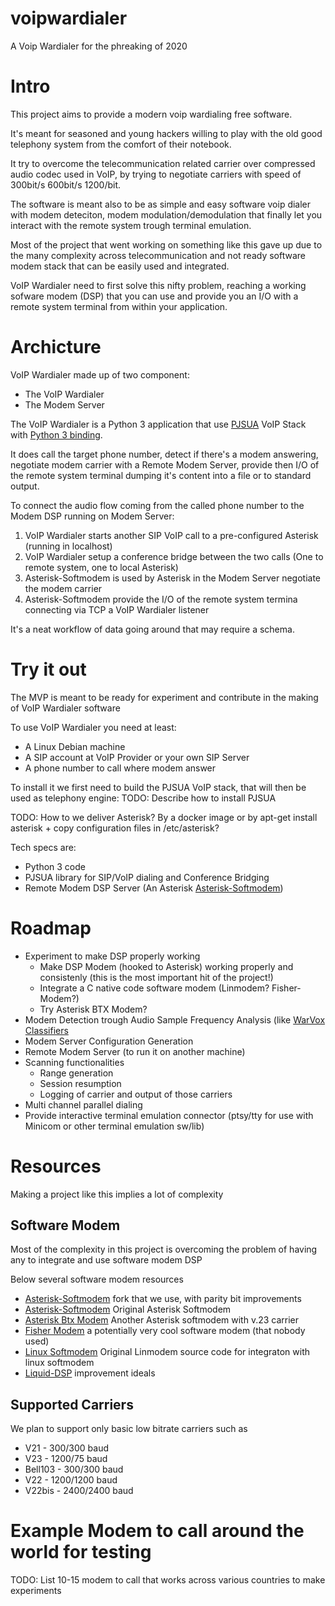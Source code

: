 # voipwardialer
A Voip Wardialer for the phreaking of 2020

# Intro
This project aims to provide a modern voip wardialing free software.

It's meant for seasoned and young hackers willing to play with the old good telephony system from the comfort of their notebook.

It try to overcome the telecommunication related carrier over compressed audio codec used in VoIP, by trying to negotiate carriers with speed of 300bit/s 600bit/s 1200/bit. 

The software is meant also to be as simple and easy software voip dialer with modem deteciton, modem modulation/demodulation that finally let you interact with the remote system trough terminal emulation.

Most of the project that went working on something like this gave up due to the many complexity across telecommunication and not ready software modem stack that can be easily used and integrated.

VoIP Wardialer need to first solve this nifty problem, reaching a working sofware modem (DSP) that you can use and provide you an I/O with a remote system terminal from within your application.

# Archicture
VoIP Wardialer made up of two component:
- The VoIP Wardialer
- The Modem Server

The VoIP Wardialer is a Python 3 application that use [PJSUA](https://www.pjsip.org/pjsua.htm) VoIP Stack with [Python 3 binding](https://github.com/mgwilliams/python3-pjsip).

It does call the target phone number,  detect if there's a modem answering, negotiate modem carrier with a Remote Modem Server, provide then I/O of the remote system terminal dumping it's content into a file or to standard output.

To connect the audio flow coming from the called phone number to the Modem DSP running on Modem Server:

1. VoIP Wardialer starts another SIP VoIP call to a pre-configured Asterisk (running in localhost)
2. VoIP Wardialer setup a conference bridge between the two calls (One to remote system, one to local Asterisk)
3. Asterisk-Softmodem is used by Asterisk in the Modem Server negotiate the modem carrier
4. Asterisk-Softmodem provide the I/O of the remote system termina connecting via TCP a VoIP Wardialer listener

It's a neat workflow of data going around that may require a schema.

# Try it out
The MVP is meant to be ready for experiment and contribute in the making of VoIP Wardialer software

To use VoIP Wardialer you need at least:
* A Linux Debian machine
* A SIP account at VoIP Provider or your own SIP Server
* A phone number to call where modem answer

To install it we first need to build the PJSUA VoIP stack, that will then be used as telephony engine:
TODO: Describe how to install PJSUA


TODO: How to we deliver Asterisk? By a docker image or by apt-get install asterisk + copy configuration files in /etc/asterisk?

Tech specs are:
* Python 3 code
* PJSUA library for SIP/VoIP dialing and Conference Bridging
* Remote Modem DSP Server (An Asterisk [Asterisk-Softmodem](https://github.com/irrelevantdotcom/asterisk-Softmodem))


# Roadmap
* Experiment to make DSP properly working
  * Make DSP Modem (hooked to Asterisk) working properly and consistenly (this is the most important hit of the project!)
  * Integrate a C native code software modem (Linmodem? Fisher-Modem?)
  * Try Asterisk BTX Modem?
* Modem Detection trough Audio Sample Frequency Analysis (like [WarVox Classifiers](https://github.com/rapid7/warvox/blob/master/config/classifiers/01.default.rb)
* Modem Server Configuration Generation
* Remote Modem Server (to run it on another machine)
* Scanning functionalities 
  * Range generation
  * Session resumption
  * Logging of carrier and output of those carriers
* Multi channel parallel dialing
* Provide interactive terminal emulation connector (ptsy/tty for use with Minicom or other terminal emulation sw/lib)


# Resources
Making a project like this implies a lot of complexity

## Software Modem
Most of the complexity in this project is overcoming the problem of having any to integrate and use software modem DSP

Below several software modem resources
* [Asterisk-Softmodem](https://github.com/irrelevantdotcom/asterisk-Softmodem) fork that we use, with parity bit improvements
* [Asterisk-Softmodem](https://github.com/proquar/asterisk-Softmodem) Original Asterisk Softmodem
* [Asterisk Btx Modem](https://github.com/Casandro/btx_modem) Another Asterisk softmodem with v.23 carrier
* [Fisher Modem](https://github.com/randyrossi/fisher-modem) a potentially very cool software modem (that nobody used)
* [Linux Softmodem](https://bellard.org/linmodem/) Original Linmodem source code for integraton with linux softmodem
* [Liquid-DSP](https://github.com/jgaeddert/liquid-dsp/issues/119) improvement ideals

## Supported Carriers
We plan to support only basic low bitrate carriers such as

* V21        - 300/300 baud 
* V23        - 1200/75 baud 
* Bell103    - 300/300 baud 
* V22        - 1200/1200 baud 
* V22bis     - 2400/2400 baud

# Example Modem to call around the world for testing
TODO: List 10-15 modem to call that works across various countries to make experiments
